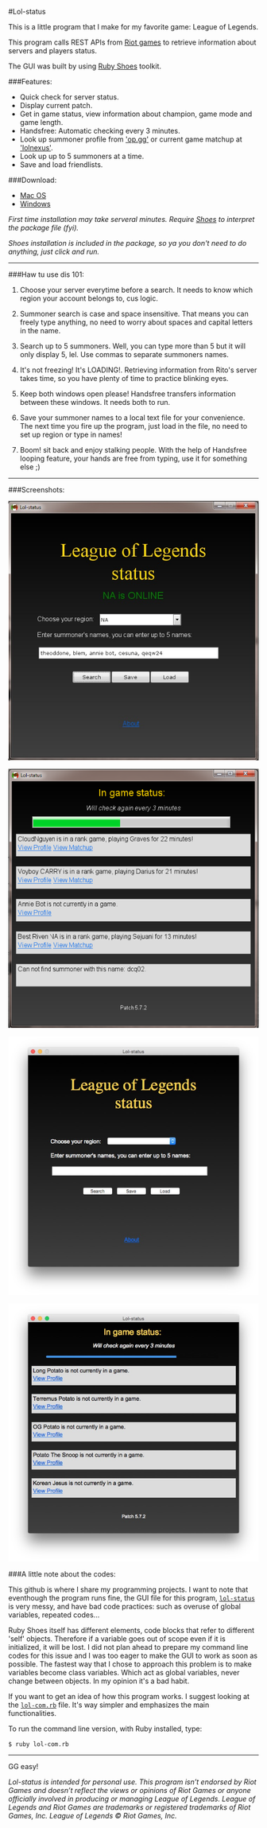 #Lol-status

This is a little program that I make for my favorite game: League of Legends. 

This program calls REST APIs from [Riot games](https://developer.riotgames.com/api/methods) to retrieve information about servers and players status.

The GUI was built by using [Ruby Shoes](http://shoesrb.com) toolkit.

###Features:

* Quick check for server status.
* Display current patch.
* Get in game status, view information about champion, game mode and game length.
* Handsfree: Automatic checking every 3 minutes.
* Look up summoner profile from ['op.gg'](http://www.op.gg) or current game matchup at ['lolnexus'](http://www.lolnexus.com).
* Look up up to 5 summoners at a time.
* Save and load friendlists.

###Download:

* [Mac OS](http://1drv.ms/1azOUeh)
* [Windows](http://1drv.ms/1azOYuC)

*First time installation may take serveral minutes. Require [Shoes](http://shoesrb.com/downloads/) to interpret the package file (fyi).*

*Shoes installation is included in the package, so ya you don't need to do anything, just click and run.*

----

###Haw tu use dis 101:

1. Choose your server everytime before a search. It needs to know which region your account belongs to, cus logic.

2. Summoner search is case and space insensitive. That means you can freely type anything, no need to worry about spaces and capital letters in the name.

3. Search up to 5 summoners. Well, you can type more than 5 but it will only display 5, lel. Use commas to separate summoners names.

4. It's not freezing! It's LOADING!. Retrieving information from Rito's server takes time, so you have plenty of time to practice blinking eyes.

5. Keep both windows open please! Handsfree transfers information between these windows. It needs both to run.

6. Save your summoner names to a local text file for your convenience. The next time you fire up the program, just load in the file, no need to set up region or type in names! 

7. Boom! sit back and enjoy stalking people. With the help of Handsfree looping feature, your hands are free from typing, use it for something else ;)


----

###Screenshots:

![1](https://raw.githubusercontent.com/LongPotato/Lol-status/master/pics/pic1.jpg)

![2](https://raw.githubusercontent.com/LongPotato/Lol-status/master/pics/pic2.jpg)

![3](https://raw.githubusercontent.com/LongPotato/Lol-status/master/pics/pic3.jpg)

![4](https://raw.githubusercontent.com/LongPotato/Lol-status/master/pics/pic4.jpg)


###A little note about the codes:

  This github is where I share my programming projects. I want to note that eventhough the program runs fine, the GUI file for this program, [`lol-status`](https://github.com/LongPotato/Lol-status/blob/master/lib/lol-status.rb) is very messy, and have bad code practices: such as overuse of global variables, repeated codes...

  Ruby Shoes itself has different elements, code blocks that refer to different 'self' objects. Therefore if a variable goes out of scope even if it is initialized, it will be lost. I did not plan ahead to prepare my command line codes for this issue and I was too eager to make the GUI to work as soon as possible. The fastest way that I chose to approach this problem is to make variables become class variables. Which act as global variables, never change between objects. In my opinion it's a bad habit.

  If you want to get an idea of how this program works. I suggest looking at the [`lol-com.rb`](https://github.com/LongPotato/Lol-status/blob/master/lib/lol-com.rb) file. It's way simpler and emphasizes the main functionalities.

  To run the command line version, with Ruby installed, type:

  ```
  $ ruby lol-com.rb
  ```

----

GG easy!


*Lol-status is intended for personal use. This program isn’t endorsed by Riot Games and doesn’t reflect the views or opinions of Riot Games or anyone officially involved in producing or managing League of Legends. League of Legends and Riot Games are trademarks or registered trademarks of Riot Games, Inc. League of Legends © Riot Games, Inc.*